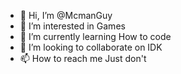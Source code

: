 - 👋 Hi, I’m @McmanGuy
- 👀 I’m interested in Games
- 🌱 I’m currently learning How to code
- 💞️ I’m looking to collaborate on IDK
- 📫 How to reach me Just don't

<!---
McmanGuy/McmanGuy is a ✨ special ✨ repository because its `README.md` (this file) appears on your GitHub profile.
You can click the Preview link to take a look at your changes.
--->
